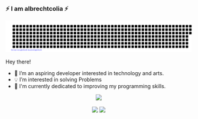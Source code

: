 
### :zap: I am albrechtcolia :zap:

![gitartwork](gitartwork.svg)

Hey there!

- :blue_heart: I’m an aspiring developer interested in technology and arts.
- :bulb: I’m interested in solving Problems
- :seedling: I'm currently dedicated to improving my programming skills.

<p align="center">
  <img src="https://github-profile-summary-cards.vercel.app/api/cards/profile-details?username=albrechtcolia&theme=nord_dark"/>
</p>

<p align="center">
  <img src="https://github-profile-summary-cards.vercel.app/api/cards/stats?username=albrechtcolia&theme=nord_dark"/>
  <img src="https://github-profile-summary-cards.vercel.app/api/cards/productive-time?username=albrechtcolia&theme=nord_dark"/>
</p>


